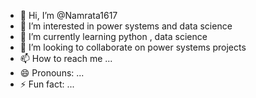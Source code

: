 - 👋 Hi, I’m @Namrata1617
- 👀 I’m interested in power systems and data science
- 🌱 I’m currently learning python , data science
- 💞️ I’m looking to collaborate on power systems projects 
- 📫 How to reach me ...
- 😄 Pronouns: ...
- ⚡ Fun fact: ...

<!---
Namrata1617/Namrata1617 is a ✨ special ✨ repository because its `README.md` (this file) appears on your GitHub profile.
You can click the Preview link to take a look at your changes.
--->
